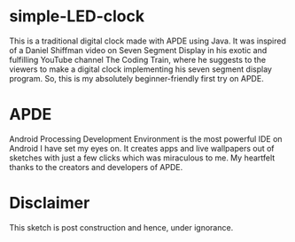 # simple-LED-clock
This is a traditional digital clock made with APDE using Java. It was inspired of a Daniel Shiffman video on Seven Segment Display in his exotic and fulfilling YouTube channel The Coding Train, where he suggests to the viewers to make a digital clock implementing his seven segment display program. So, this is my absolutely beginner-friendly first try on APDE.

# APDE
Android Processing Development Environment is the most powerful IDE on Android I have set my eyes on. It creates apps and live wallpapers out of sketches with just a few clicks which was miraculous to me. My heartfelt thanks to the creators and developers of APDE. 

# Disclaimer
This sketch is post construction and hence, under ignorance.
